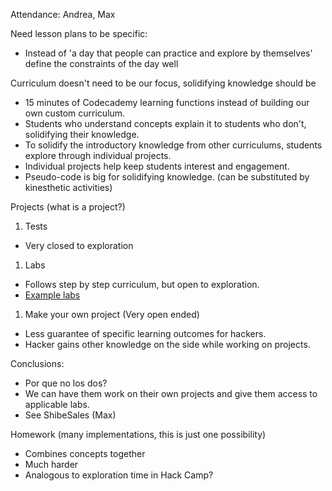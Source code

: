 Attendance: Andrea, Max

Need lesson plans to be specific:

- Instead of 'a day that people can practice and explore by themselves' define
  the constraints of the day well

Curriculum doesn't need to be our focus, solidifying knowledge should be

- 15 minutes of Codecademy learning functions instead of building our own custom
  curriculum.
- Students who understand concepts explain it to students who don't, solidifying
  their knowledge.
- To solidify the introductory knowledge from other curriculums, students
  explore through individual projects.
- Individual projects help keep students interest and engagement.
- Pseudo-code is big for solidifying knowledge. (can be substituted by
  kinesthetic activities)

Projects (what is a project?)

1. Tests
  - Very closed to exploration
1. Labs
  - Follows step by step curriculum, but open to exploration.
  - [Example labs](https://drive.google.com/folderview?id=0B3W1S1znINJJZ2pIaThEUmV5clE&usp=sharing&tid=0B8egkDIZJzGSaFY2SVJxNnJaZ0U)
1. Make your own project (Very open ended)
  - Less guarantee of specific learning outcomes for hackers.
  - Hacker gains other knowledge on the side while working on projects.

Conclusions:

- Por que no los dos?
- We can have them work on their own projects and give them access to applicable
  labs.
- See ShibeSales (Max)

Homework (many implementations, this is just one possibility)
- Combines concepts together
- Much harder
- Analogous to exploration time in Hack Camp?
